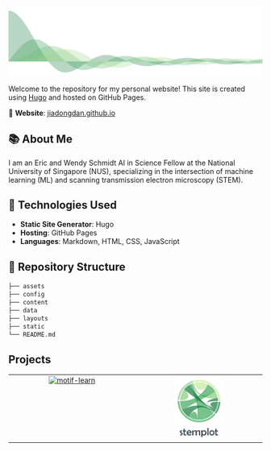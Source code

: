 ![cover](README_cover.png)

Welcome to the repository for my personal website! This site is created using [Hugo](https://gohugo.io/) and hosted on GitHub Pages.

🌟 **Website**: [jiadongdan.github.io](https://jiadongdan.github.io/)

## 📚 About Me

I am an Eric and Wendy Schmidt AI in Science Fellow at the National University of Singapore (NUS), specializing in the intersection of machine learning (ML) and scanning transmission electron microscopy (STEM).

## 🚀 Technologies Used

- **Static Site Generator**: Hugo
- **Hosting**: GitHub Pages
- **Languages**: Markdown, HTML, CSS, JavaScript

## 📁 Repository Structure

```plaintext
├── assets
├── config
├── content
├── data
├── layouts
├── static
└── README.md
```

## Projects

<!-- ALL-CONTRIBUTORS-LIST:START - Do not remove or modify this section -->
<!-- prettier-ignore-start -->
<!-- markdownlint-disable -->
<table>
  <tbody>
    <tr>
      <td align="center" valign="top" width="14.28%"><a href="https://github.com/jiadongdan/motif-learn"><img src="https://github.com/jiadongdan/motif-learn/blob/main/logo/logo_v.png?raw=true" width="100px;" alt="motif-learn"/><br /><sub><b></b></sub></a><br /></td>
      <td align="center" valign="top" width="14.28%"><a href="https://github.com/jiadongdan/stemplot"><img src="https://github.com/jiadongdan/stemplot/blob/main/images/logo_v.png?raw=true" width="100px;" alt="motif-learn"/></a></td>
    </tr>
  </tbody>
</table>

<!-- markdownlint-restore -->
<!-- prettier-ignore-end -->

<!-- ALL-CONTRIBUTORS-LIST:END -->
